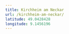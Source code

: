```yaml
---
title: Kirchheim am Neckar
url: /kirchheim-am-neckar/
latitude: 49.0428428
longitude: 9.1456196
---
```

